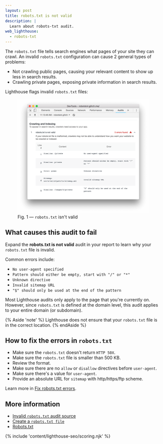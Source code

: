 ```yaml
---
layout: post
title: robots.txt is not valid
description: |
  Learn about robots-txt audit.
web_lighthouse:
  - robots-txt
---
```


The `robots.txt` file tells search engines
what pages of your site they can crawl.
An invalid `robots.txt` configuration can cause
2 general types of problems:

- Not crawling public pages, causing your relevant content
to show up less in search results.
- Crawling private pages,
exposing private information in search results.

Lighthouse flags invalid `robots.txt` files:

<figure class="w-figure">
  <img class="w-screenshot w-screenshot--filled" src="robots-txt.png" alt="Lighthouse audit showing invalid robots.txt">
  <figcaption class="w-figcaption">
    Fig. 1 — <code>robots.txt</code> isn't valid
  </figcaption>
</figure>

## What causes this audit to fail

Expand the **robots.txt is not valid** audit in your report
to learn why your `robots.txt` file is invalid.

Common errors include:

- `No user-agent specified`
- `Pattern should either be empty, start with "/" or "*"` 
- `Unknown directive`
- `Invalid sitemap URL`
- `"$" should only be used at the end of the pattern` 

Most Lighthouse audits only apply to the page that you're currently on.
However, since `robots.txt` is defined at the domain level,
this audit applies to your entire domain (or subdomain). 

{% Aside 'note' %}
Lighthouse does not ensure that your `robots.txt` file is
in the correct location.
{% endAside %}

## How to fix the errors in `robots.txt`

- Make sure the `robots.txt` doesn't return `HTTP 50X`.
- Make sure the `robots.txt` file is smaller than 500 KB.
- Review the format.
- Make sure there are no `allow` or `disallow` directives before `user-agent`.
- Make sure there's a value for `user-agent`.
- Provide an absolute URL for `sitemap` with http/https/ftp scheme.

Learn more in [Fix robots.txt errors](/fix-robot-errors).

## More information

- [Invalid `robots.txt` audit source](https://github.com/GoogleChrome/lighthouse/blob/master/lighthouse-core/audits/seo/robots-txt.js)
- [Create a `robots.txt file`](https://support.google.com/webmasters/answer/6062596)
- [Robots.txt](https://moz.com/learn/seo/robotstxt)

{% include 'content/lighthouse-seo/scoring.njk' %}